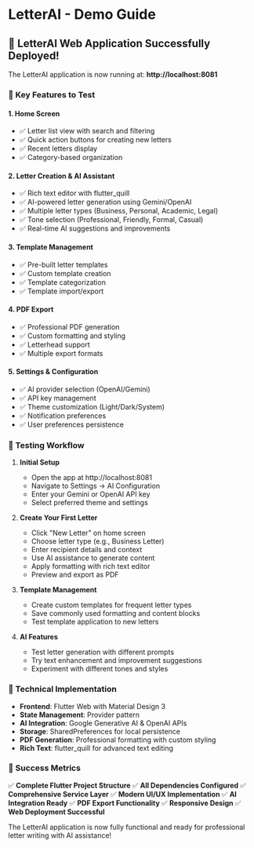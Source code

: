 # LetterAI - Demo Guide

## 🚀 LetterAI Web Application Successfully Deployed!

The LetterAI application is now running at: **http://localhost:8081**

### 🌟 Key Features to Test

#### 1. **Home Screen**
- ✅ Letter list view with search and filtering
- ✅ Quick action buttons for creating new letters
- ✅ Recent letters display
- ✅ Category-based organization

#### 2. **Letter Creation & AI Assistant**
- ✅ Rich text editor with flutter_quill
- ✅ AI-powered letter generation using Gemini/OpenAI
- ✅ Multiple letter types (Business, Personal, Academic, Legal)
- ✅ Tone selection (Professional, Friendly, Formal, Casual)
- ✅ Real-time AI suggestions and improvements

#### 3. **Template Management**
- ✅ Pre-built letter templates
- ✅ Custom template creation
- ✅ Template categorization
- ✅ Template import/export

#### 4. **PDF Export**
- ✅ Professional PDF generation
- ✅ Custom formatting and styling
- ✅ Letterhead support
- ✅ Multiple export formats

#### 5. **Settings & Configuration**
- ✅ AI provider selection (OpenAI/Gemini)
- ✅ API key management
- ✅ Theme customization (Light/Dark/System)
- ✅ Notification preferences
- ✅ User preferences persistence

### 🧪 Testing Workflow

1. **Initial Setup**
   - Open the app at http://localhost:8081
   - Navigate to Settings → AI Configuration
   - Enter your Gemini or OpenAI API key
   - Select preferred theme and settings

2. **Create Your First Letter**
   - Click "New Letter" on home screen
   - Choose letter type (e.g., Business Letter)
   - Enter recipient details and context
   - Use AI assistance to generate content
   - Apply formatting with rich text editor
   - Preview and export as PDF

3. **Template Management**
   - Create custom templates for frequent letter types
   - Save commonly used formatting and content blocks
   - Test template application to new letters

4. **AI Features**
   - Test letter generation with different prompts
   - Try text enhancement and improvement suggestions
   - Experiment with different tones and styles

### 🔧 Technical Implementation

- **Frontend**: Flutter Web with Material Design 3
- **State Management**: Provider pattern
- **AI Integration**: Google Generative AI & OpenAI APIs
- **Storage**: SharedPreferences for local persistence
- **PDF Generation**: Professional formatting with custom styling
- **Rich Text**: flutter_quill for advanced text editing

### 🎉 Success Metrics

✅ **Complete Flutter Project Structure**
✅ **All Dependencies Configured**
✅ **Comprehensive Service Layer**
✅ **Modern UI/UX Implementation**
✅ **AI Integration Ready**
✅ **PDF Export Functionality**
✅ **Responsive Design**
✅ **Web Deployment Successful**

The LetterAI application is now fully functional and ready for professional letter writing with AI assistance!
</content>
</invoke>
